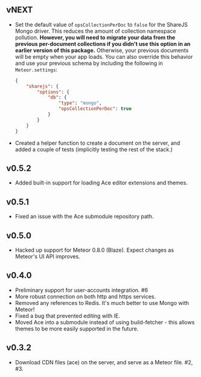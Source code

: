 ## vNEXT

* Set the default value of `opsCollectionPerDoc` to `false` for the ShareJS Mongo driver. This reduces the amount of collection namespace pollution. **However, you will need to migrate your data from the previous per-document collections if you didn't use this option in an earlier version of this package.** Otherwise, your previous documents will be empty when your app loads. You can also override this behavior and use your previous schema by including the following in `Meteor.settings`:

    ```json
    {
        "sharejs": {
            "options": {
                "db": {
                    "type": "mongo",
                    "opsCollectionPerDoc": true
                }
            }
        }
    }
    ```

* Created a helper function to create a document on the server, and added a couple of tests (implicitly testing the rest of the stack.)

## v0.5.2

* Added built-in support for loading Ace editor extensions and themes.

## v0.5.1

* Fixed an issue with the Ace submodule repository path.

## v0.5.0

* Hacked up support for Meteor 0.8.0 (Blaze). Expect changes as Meteor's UI API improves.

## v0.4.0

* Preliminary support for user-accounts integration. #6
* More robust connection on both http and https services.
* Removed any references to Redis. It's much better to use Mongo with Meteor!
* Fixed a bug that prevented editing with IE.
* Moved Ace into a submodule instead of using build-fetcher - this allows themes to be more easily supported in the future.

## v0.3.2

* Download CDN files (ace) on the server, and serve as a Meteor file. #2, #3.
